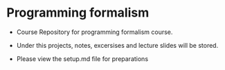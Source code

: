 # Programming formalism
- Course Repository for programming formalism course.
- Under this projects, notes, excersises and lecture slides will be stored.

- Please view the setup.md file for preparations
